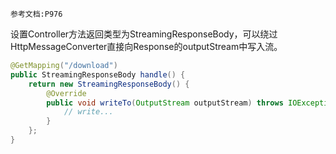 	参考文档:P976

设置Controller方法返回类型为StreamingResponseBody，可以绕过HttpMessageConverter直接向Response的outputStream中写入流。

```java
@GetMapping("/download") 
public StreamingResponseBody handle() {   
	return new StreamingResponseBody() {   
		@Override   
		public void writeTo(OutputStream outputStream) throws IOException {   
			// write...  
		}
	};
}
```

